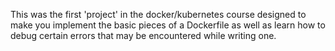 This was the first 'project' in the docker/kubernetes course designed to make you implement the basic pieces of a Dockerfile as well as learn how to debug certain errors that may be encountered while writing one.
